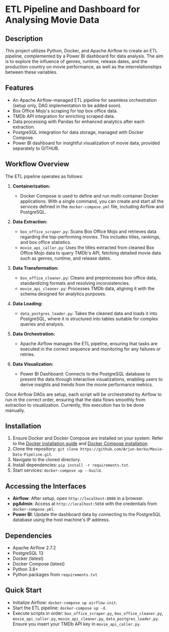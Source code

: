 #  ETL Pipeline and Dashboard for Analysing Movie Data 

## Description
This project utilizes Python, Docker, and Apache Airflow to create an ETL pipeline, complemented by a Power BI dashboard for data analysis. The aim is to explore the influence of genres, runtime, release dates, and the production country on movie performance, as well as the interrelationships between these variables.

## Features
- An Apache Airflow-managed ETL pipeline for seamless orchestration (setup only, DAG implementation to be added soon).
- Box Office Mojo's scraping for top box office data.
- TMDb API integration for enriching scraped data.
- Data processing with Pandas for enhanced analytics after each extraction.
- PostgreSQL integration for data storage, managed with Docker Compose.
- Power BI dashboard for insightful visualization of movie data, provided separately to GITHUB.


## Workflow Overview
The ETL pipeline operates as follows:


1. **Containerization:**
   - Docker Compose is used to define and run multi-container Docker applications. With a single command, you can create and start all the services defined in the `docker-compose.yml` file, including Airflow and PostgreSQL.

2. **Data Extraction:**
   - `box_office_scraper.py`: Scans Box Office Mojo and retrieves data regarding the top-performing movies. This includes titles, rankings, and box office statistics.
   - `movie_api_caller.py`: Uses the titles extracted from cleaned Box Office Mojo data to query TMDb's API, fetching detailed movie data such as genres, runtime, and release dates.

2. **Data Transformation:**
   - `box_office_cleaner.py`: Cleans and preprocesses box office data, standardizing formats and resolving inconsistencies.
   - `movie_api_cleaner.py`: Processes TMDb data, aligning it with the schema designed for analytics purposes.

3. **Data Loading:**
   - `data_postgres_loader.py`: Takes the cleaned data and loads it into PostgreSQL, where it is structured into tables suitable for complex queries and analysis.

4. **Data Orchestration:**
   - Apache Airflow manages the ETL pipeline, ensuring that tasks are executed in the correct sequence and monitoring for any failures or retries.

5. **Data Visualization:**
   - Power BI Dashboard: Connects to the PostgreSQL database to present the data through interactive visualizations, enabling users to derive insights and trends from the movie performance metrics.

Once Airflow DAGs are setup, each script will be orchestrated by Airflow to run in the correct order, ensuring that the data flows smoothly from extraction to visualization.
Currently, this execution has to be done manually.


## Installation
1. Ensure Docker and Docker Compose are installed on your system. Refer to the [Docker installation guide](https://docs.docker.com/get-docker/) and [Docker Compose installation](https://docs.docker.com/compose/install/).
2. Clone the repository: `git clone https://github.com/Arjun-berko/Movie-Data-Pipeline.git`.
3. Navigate to the cloned directory.
4. Install dependencies: `pip install -r requirements.txt`.
5. Start services: `docker-compose up --build`.

## Accessing the Interfaces
- **Airflow**: After setup, open `http://localhost:8080` in a browser.
- **pgAdmin**: Access at `http://localhost:5050` with the credentials from `docker-compose.yml`.
- **Power BI**: Update the dashboard data by connecting to the PostgreSQL database using the host machine's IP address.

## Dependencies
- Apache Airflow 2.7.2
- PostgreSQL 13
- Docker (latest)
- Docker Compose (latest)
- Python 3.8+
- Python packages from `requirements.txt`

## Quick Start
- Initialize Airflow: `docker-compose up airflow-init`.
- Start the ETL pipeline: `docker-compose up -d`.
- Execute scripts in order: `box_office_scraper.py`, `box_office_cleaner.py`, `movie_api_caller.py`, `movie_api_cleaner.py`, `data_postgres_loader.py`. Ensure you insert your TMDb API key in `movie_api_caller.py`.


